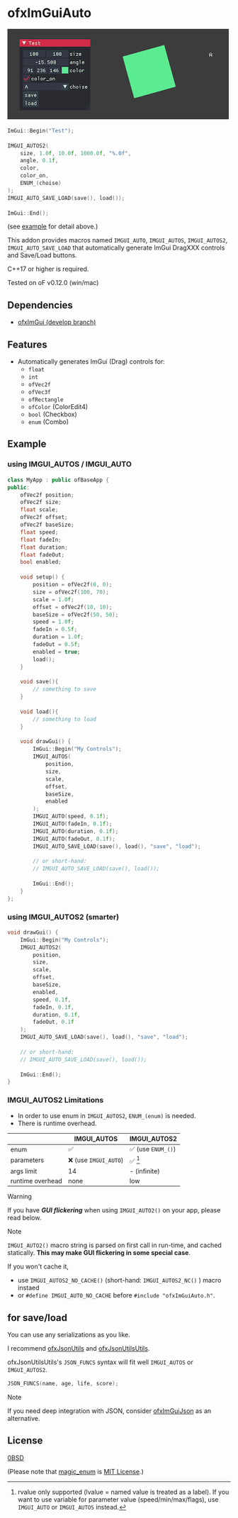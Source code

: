 # ofxImGuiAuto

![docs/screenshot.png](docs/screenshot.png)

```cpp
ImGui::Begin("Test");

IMGUI_AUTOS2(
    size, 1.0f, 10.0f, 1000.0f, "%.0f",
    angle, 0.1f,
    color,
    color_on,
    ENUM_(choise)
);
IMGUI_AUTO_SAVE_LOAD(save(), load());

ImGui::End();
```

(see [example](./example/) for detail above.)

This addon provides macros named `IMGUI_AUTO`, `IMGUI_AUTOS`, `IMGUI_AUTOS2`, `IMGUI_AUTO_SAVE_LOAD` that automatically generate ImGui DragXXX controls and Save/Load buttons.

C++17 or higher is required.

Tested on oF v0.12.0 (win/mac)

## Dependencies

- [ofxImGui (develop branch)](https://github.com/jvcleave/ofxImGui/tree/develop)

## Features

- Automatically generates ImGui (Drag) controls for:
    - `float`
    - `int`
    - `ofVec2f`
    - `ofVec3f`
    - `ofRectangle`
    - `ofColor` (ColorEdit4)
    - `bool` (Checkbox)
    - `enum` (Combo)

## Example

### using IMGUI_AUTOS / IMGUI_AUTO

```cpp
class MyApp : public ofBaseApp {
public:
    ofVec2f position;
    ofVec2f size;
    float scale;
    ofVec2f offset;
    ofVec2f baseSize;
    float speed;
    float fadeIn;
    float duration;
    float fadeOut;
    bool enabled;

    void setup() {
        position = ofVec2f(0, 0);
        size = ofVec2f(100, 70);
        scale = 1.0f;
        offset = ofVec2f(10, 10);
        baseSize = ofVec2f(50, 50);
        speed = 1.0f;
        fadeIn = 0.5f;
        duration = 1.0f;
        fadeOut = 0.5f;
        enabled = true;
        load();
    }

    void save(){
        // something to save
    }

    void load(){
        // something to load
    }

    void drawGui() {
        ImGui::Begin("My Controls");
        IMGUI_AUTOS(
            position,
            size,
            scale,
            offset,
            baseSize,
            enabled
        );
        IMGUI_AUTO(speed, 0.1f);
        IMGUI_AUTO(fadeIn, 0.1f);
        IMGUI_AUTO(duration, 0.1f);
        IMGUI_AUTO(fadeOut, 0.1f);
        IMGUI_AUTO_SAVE_LOAD(save(), load(), "save", "load");

        // or short-hand:
        // IMGUI_AUTO_SAVE_LOAD(save(), load());

        ImGui::End();
    }
};
```

### using IMGUI_AUTOS2 (smarter)

```cpp
void drawGui() {
    ImGui::Begin("My Controls");
    IMGUI_AUTOS2(
        position,
        size,
        scale,
        offset,
        baseSize,
        enabled,
        speed, 0.1f,
        fadeIn, 0.1f,
        duration, 0.1f,
        fadeOut, 0.1f
    );
    IMGUI_AUTO_SAVE_LOAD(save(), load(), "save", "load");

    // or short-hand:
    // IMGUI_AUTO_SAVE_LOAD(save(), load());

    ImGui::End();
}
```

### IMGUI_AUTOS2 Limitations

- In order to use enum in `IMGUI_AUTOS2`, `ENUM_(enum)` is needed.
- There is runtime overhead.

||IMGUI_AUTOS|IMGUI_AUTOS2
|-|-|-|
|enum|:white_check_mark:|:white_check_mark: (use `ENUM_()`) |
|parameters|:x: (use `IMGUI_AUTO`)|:white_check_mark: [^1]|
|args limit|14|- (infinite)|
|runtime overhead|none|low|

[^1]: rvalue only supported (lvalue = named value is treated as a label). If you want to use variable for parameter value (speed/min/max/flags), use `IMGUI_AUTO` or `IMGUI_AUTOS` instead.

> [!WARNING]
> If you have ***GUI flickering*** when using `IMGUI_AUTO2()` on your app, please read below.

> [!NOTE]
>  `IMGUI_AUTO2()` macro string is parsed on first call in run-time, and cached statically. **This may make GUI flickering in some special case**. 
> 
> If you won't cache it,
> - use `IMGUI_AUTOS2_NO_CACHE()` (short-hand: `IMGUI_AUTOS2_NC()` ) macro instaed
> - or `#define IMGUI_AUTO_NO_CACHE` before `#include "ofxImGuiAuto.h"`.

## for save/load

You can use any serializations as you like. 

I recommend [ofxJsonUtils](https://github.com/2bbb/ofxJsonUtils) and [ofxJsonUtilsUtils](https://github.com/nariakiiwatani/ofxjsonutilsutils).

ofxJsonUtilsUtils's `JSON_FUNCS` syntax will fit well `IMGUI_AUTOS` or `IMGUI_AUTOS2`.

```cpp
JSON_FUNCS(name, age, life, score);
```

> [!NOTE]
> If you need deep integration with JSON, consider [ofxImGuiJson](https://github.com/nariakiiwatani/ofxImGuiJson) as an alternative.

## License

[0BSD](LICENSE)

(Please note that [magic_enum](https://github.com/Neargye/magic_enum) is [MIT License](https://github.com/Neargye/magic_enum/blob/master/LICENSE).)
